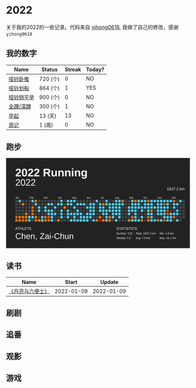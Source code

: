 # 2022
关于我的2022的一些记录。代码来自 [yihong0618](https://github.com/yihong0618/2021), 我做了自己的修改，感谢 `yihong0618`

## 我的数字

<!--START_SECTION:my_number-->
| Name | Status | Streak | Today? | 
 | ---- | ---- | ---- | ---- |
| [哑铃卧推](https://github.com/chenzaichun/2022/issues/5) | 720 (个) | 0 | NO |
| [哑铃划船](https://github.com/chenzaichun/2022/issues/15) | 864 (个) | 1 | YES |
| [哑铃侧平举](https://github.com/chenzaichun/2022/issues/4) | 900 (个) | 0 | NO |
| [全蹲/深蹲](https://github.com/chenzaichun/2022/issues/1) | 300 (个) | 1 | NO |
| [早起](https://github.com/chenzaichun/2022/issues/10) | 13 (天) | 13 | NO |
| [周记](https://github.com/chenzaichun/2022/issues/9) | 1 (周) | 0 | NO |

<!--END_SECTION:my_number-->

## 跑步

![](https://raw.githubusercontent.com/chenzaichun/running_page/gh-pages/static/assets/github_2022.svg)


## 读书

<!--START_SECTION:my_read-->
| Name | Start | Update | 
 | ---- | ---- | ---- | 
| [《月亮与六便士》](https://github.com/chenzaichun/2022/issues/8#issuecomment-1008219154) | 2022-01-09 | 2022-01-09 | 

<!--END_SECTION:my_read-->

## 刷剧

<!--START_SECTION:my_drama-->
<!--END_SECTION:my_drama-->

## 追番

<!--START_SECTION:my_bangumi-->
<!--END_SECTION:my_bangumi-->

## 观影

<!--START_SECTION:my_movie-->
<!--END_SECTION:my_movie-->

## 游戏
<!--START_SECTION:my_game-->
<!--END_SECTION:my_game-->

